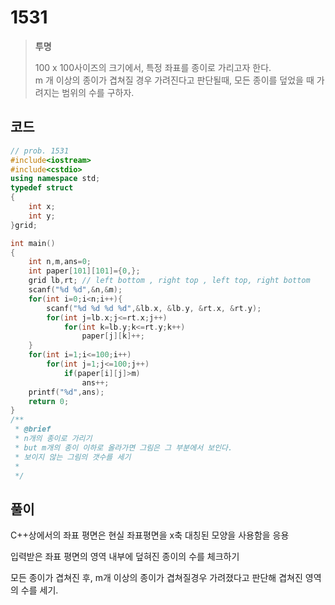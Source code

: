 # 1531

> __투명__
>
> 100 x 100사이즈의 크기에서, 특정 좌표를 종이로 가리고자 한다.  
> m 개 이상의 종이가 겹쳐질 경우 가려진다고 판단될때, 모든 종이를 덮었을 때 가려지는 범위의 수를 구하자.  

## 코드

```c++
// prob. 1531
#include<iostream>
#include<cstdio>
using namespace std;
typedef struct
{
    int x;
    int y;
}grid;

int main()
{
    int n,m,ans=0;
    int paper[101][101]={0,};
    grid lb,rt; // left bottom , right top , left top, right bottom
    scanf("%d %d",&n,&m);
    for(int i=0;i<n;i++){
        scanf("%d %d %d %d",&lb.x, &lb.y, &rt.x, &rt.y);
        for(int j=lb.x;j<=rt.x;j++)
            for(int k=lb.y;k<=rt.y;k++)
                paper[j][k]++;
    }
    for(int i=1;i<=100;i++)
        for(int j=1;j<=100;j++)
            if(paper[i][j]>m) 
                ans++;
    printf("%d",ans);
    return 0;
}
/**
 * @brief 
 * n개의 종이로 가리기
 * but m개의 종이 이하로 올라가면 그림은 그 부분에서 보인다.
 * 보이지 않는 그림의 갯수를 세기
 * 
 */
```

## 풀이

C++상에서의 좌표 평면은 현실 좌표평면을 x축 대칭된 모양을 사용함을 응용

입력받은 좌표 평면의 영역 내부에 덮혀진 종이의 수를 체크하기

모든 종이가 겹쳐진 후, m개 이상의 종이가 겹쳐질경우 가려졌다고 판단해 겹쳐진 영역의 수를 세기.
